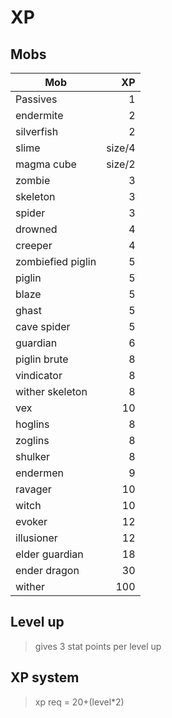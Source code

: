# XP 

## Mobs 

Mob | XP
--- | ---:
Passives | 1
endermite | 2
silverfish | 2
slime | size/4
magma cube | size/2
zombie | 3
skeleton | 3
spider | 3 
drowned | 4
creeper | 4
zombiefied piglin | 5
piglin | 5
blaze | 5
ghast | 5
cave spider | 5
guardian | 6
piglin brute | 8
vindicator | 8
wither skeleton | 8
vex | 10
hoglins | 8
zoglins | 8
shulker | 8
endermen | 9
ravager | 10
witch | 10 
evoker | 12
illusioner | 12 
elder guardian | 18
ender dragon | 30 
wither | 100

## Level up
> gives 3 stat points per level up 

## XP system 
> xp req = 20+(level*2)